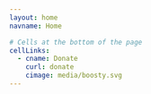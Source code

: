 ```yaml
---
layout: home
navname: Home

# Cells at the bottom of the page
cellLinks:
  - cname: Donate
    curl: donate
    cimage: media/boosty.svg
---
```

